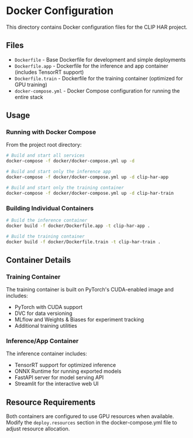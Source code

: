 # Docker Configuration

This directory contains Docker configuration files for the CLIP HAR project.

## Files

- `Dockerfile` - Base Dockerfile for development and simple deployments
- `Dockerfile.app` - Dockerfile for the inference and app container (includes TensorRT support)
- `Dockerfile.train` - Dockerfile for the training container (optimized for GPU training)
- `docker-compose.yml` - Docker Compose configuration for running the entire stack

## Usage

### Running with Docker Compose

From the project root directory:

```bash
# Build and start all services
docker-compose -f docker/docker-compose.yml up -d

# Build and start only the inference app
docker-compose -f docker/docker-compose.yml up -d clip-har-app

# Build and start only the training container
docker-compose -f docker/docker-compose.yml up -d clip-har-train
```

### Building Individual Containers

```bash
# Build the inference container
docker build -f docker/Dockerfile.app -t clip-har-app .

# Build the training container
docker build -f docker/Dockerfile.train -t clip-har-train .
```

## Container Details

### Training Container

The training container is built on PyTorch's CUDA-enabled image and includes:

- PyTorch with CUDA support
- DVC for data versioning
- MLflow and Weights & Biases for experiment tracking
- Additional training utilities

### Inference/App Container

The inference container includes:

- TensorRT support for optimized inference
- ONNX Runtime for running exported models
- FastAPI server for model serving API
- Streamlit for the interactive web UI

## Resource Requirements

Both containers are configured to use GPU resources when available. Modify the `deploy.resources` section in the docker-compose.yml file to adjust resource allocation. 